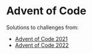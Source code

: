 # Advent of Code

Solutions to challenges from:

- [Advent of Code 2021](https://adventofcode.com/2021/)
- [Advent of Code 2022](https://adventofcode.com/2022/)
